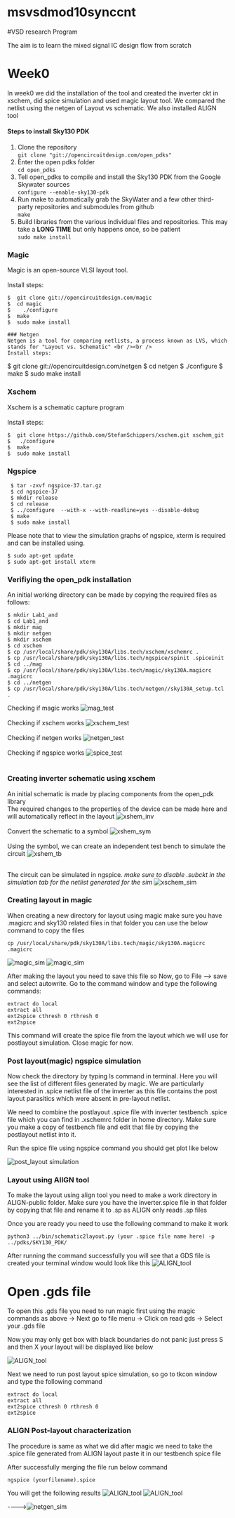 # msvsdmod10synccnt
#VSD research Program

The aim is to learn the mixed signal IC design flow from scratch

# Week0

In week0 we did the installation of the tool and created the inverter ckt in xschem, did spice simulation and used magic layout tool. We compared the netlist using the netgen of Layout vs schematic. We also installed ALIGN tool

#### Steps to install Sky130 PDK
1. Clone the repository  
```git clone "git://opencircuitdesign.com/open_pdks"```  
2. Enter the open pdks folder  
```cd open_pdks```  
3. Tell open_pdks to compile and install the Sky130 PDK from the Google Skywater sources  
```configure --enable-sky130-pdk```  
4. Run make to automatically grab the SkyWater and a few other third-party repositories and submodules from github  
```make```
5. Build libraries from the various individual files and repositories. This may take a **LONG TIME** but only happens once, so be patient  
```sudo make install```

### Magic
Magic is an open-source VLSI layout tool.<br /><br />
Install steps:
```
$  git clone git://opencircuitdesign.com/magic
$  cd magic
$	 ./configure
$  make
$  sudo make install

### Netgen
Netgen is a tool for comparing netlists, a process known as LVS, which stands for "Layout vs. Schematic" <br /><br />
Install steps:
```
$  git clone git://opencircuitdesign.com/netgen
$  cd netgen
$	./configure
$  make
$  sudo make install

### Xschem
Xschem is a schematic capture program <br /><br />
Install steps:
```
$  git clone https://github.com/StefanSchippers/xschem.git xschem_git
$	./configure
$  make
$  sudo make install
```

### Ngspice
```
 $ tar -zxvf ngspice-37.tar.gz
 $ cd ngspice-37
 $ mkdir release
 $ cd release
 $ ../configure  --with-x --with-readline=yes --disable-debug
 $ make
 $ sudo make install
```


Please note that to view the simulation graphs of ngspice, xterm is required and can be installed using.
```
$ sudo apt-get update
$ sudo apt-get install xterm
```
### Verifiying the open_pdk installation
An initial working directory can be made by copying the required files as follows:
```
$ mkdir Lab1_and
$ cd Lab1_and
$ mkdir mag
$ mkdir netgen
$ mkdir xschem
$ cd xschem
$ cp /usr/local/share/pdk/sky130A/libs.tech/xschem/xschemrc .
$ cp /usr/local/share/pdk/sky130A/libs.tech/ngspice/spinit .spiceinit
$ cd ../mag
$ cp /usr/local/share/pdk/sky130A/libs.tech/magic/sky130A.magicrc .magicrc
$ cd ../netgen
$ cp /usr/local/share/pdk/sky130A/libs.tech/netgen//sky130A_setup.tcl .
```
Checking if magic works
![mag_test](https://github.com/Nirav-Mange/msvsdmod10synccnt/blob/main/Week0/Check_magic_plus_commands.png)<br /><br />
Checking if xschem works
![xschem_test](https://github.com/Nirav-Mange/msvsdmod10synccnt/blob/main/Week0/xschem_check.JPG)<br /><br />
Checking if netgen works
![netgen_test](https://github.com/Nirav-Mange/msvsdmod10synccnt/blob/main/Week0/netgen_run_command.JPG)<br /><br />
Checking if ngspice works
![spice_test](https://github.com/Nirav-Mange/msvsdmod10synccnt/blob/main/Week0/ngspice_run_command.JPG)<br /><br />


### Creating inverter schematic using xschem
An initial schematic is made by placing components from the open_pdk library<br />
The required changes to the properties of the device can be made here and will automatically reflect in the layout
![xshem_inv](https://github.com/Nirav-Mange/msvsdmod10synccnt/blob/main/Week0/inverter_sch.JPG)<br /><br />
Convert the schematic to a symbol
![xshem_sym](https://github.com/Nirav-Mange/msvsdmod10synccnt/blob/main/Week0/inverter_sym.JPG)<br /><br />
Using the symbol, we can create an independent test bench to simulate the circuit
![xshem_tb](https://github.com/Nirav-Mange/msvsdmod10synccnt/blob/main/Week0/inverter_tb_sch.JPG)<br /><br />

The circuit can be simulated in ngspice. *make sure to disable .subckt in the simulation tab for the netlist generated for the sim*
![xschem_sim](https://github.com/Nirav-Mange/msvsdmod10synccnt/blob/main/Week0/inverter_with_pwl_input.JPG)
### Creating layout in magic
When creating a new directory for layout using magic make sure you have .magicrc and sky130 related files in that folder you can use the below command to copy the files
```
cp /usr/local/share/pdk/sky130A/libs.tech/magic/sky130A.magicrc .magicrc
```
![magic_sim](https://github.com/Nirav-Mange/msvsdmod10synccnt/blob/main/magic_nfet_parameter_change.JPG)
![magic_sim](https://github.com/Nirav-Mange/msvsdmod10synccnt/blob/main/Week0/Layout%20using%20magic.JPG)

After making the layout you need to save this file so Now, go to File --> save and select autowrite. Go to the command window and type the following commands:
```
extract do local
extract all
ext2spice cthresh 0 rthresh 0
ext2spice
```
This command will create the spice file from the layout which we will use for postlayout simulation. Close magic for now.

### Post layout(magic) ngspice simulation
Now check the directory by typing ls command in terminal. Here you will see the list of different files generated by magic. We are particularly interested in .spice netlist file of the inverter as this file contains the post layout parasitics which were absent in pre-layout netlist.

We need to combine the postlayout .spice file with inverter testbench .spice file which you can find in .xschemrc folder in home directory. Make sure you make a copy of testbench file and edit that file by copying the postlayout netlist into it. 

Run the spice file using ngspice command you should get plot like below


![post_layout simulation](https://github.com/Nirav-Mange/msvsdmod10synccnt/blob/main/Week0/post_layout_characterization.JPG)

### Layout using AlIGN tool
To make the layout using align tool you need to make a work directory in ALIGN-public folder. Make sure you have the inverter.spice file in that folder by copying that file and rename it to .sp as ALIGN only reads .sp files

Once you are ready you need to use the following command to make it work
```
python3 ../bin/schematic2layout.py (your .spice file name here) -p ../pdks/SKY130_PDK/
```
After running the command successfully you will see that a GDS file is created your terminal window would look like this 
![ALIGN_tool](https://github.com/Nirav-Mange/msvsdmod10synccnt/blob/main/Week0/run_align_tool.JPG)

# Open .gds file
To open this .gds file you need to run magic first using the magic commands as above 
-> Next go to file menu
-> Click on read gds
-> Select your .gds file

Now you may only get box with black boundaries do not panic just press S and then X your layout will be displayed like below

![ALIGN_tool](https://github.com/Nirav-Mange/msvsdmod10synccnt/blob/main/Week0/align_tool_layout.JPG)

Next we need to run post layout spice simulation, so go to tkcon window and type the following command
```
extract do local
extract all
ext2spice cthresh 0 rthresh 0
ext2spice
```

### ALIGN Post-layout characterization
The procedure is same as what we did after magic we need to take the .spice file generated from ALIGN layout paste it in our testbench spice file

After successfully merging the file run below command
````
ngspice (yourfilename).spice
````
You will get the following results
![ALIGN_tool](https://github.com/Nirav-Mange/msvsdmod10synccnt/blob/main/Week0/post_align_layout_characterisation.JPG)
![ALIGN_tool](https://github.com/Nirav-Mange/msvsdmod10synccnt/blob/main/Week0/post_align_layout_transient.JPG)

---->![netgen_sim](https://github.com/Nirav-Mange/msvsdmod10synccnt/blob/main/layout_vs_schematic_netgen_result.JPG)




































